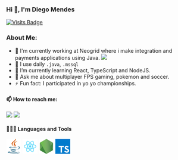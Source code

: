 ### Hi 👋, I'm Diego Mendes
[![Visits Badge](https://badges.pufler.dev/visits/kraid7/kraid7)](https://badges.pufler.dev/visits/kraid7/kraid7)

### About Me:
- 🏦 I'm currently working at Neogrid where i make integration and payments applications using Java.
      <img src="https://media.giphy.com/media/WUlplcMpOCEmTGBtBW/giphy.gif" width="30">
- 🤔 I use daily ```.java```, ```.mssql```
- 🌱 I’m currently learning React, TypeScript and NodeJS.
- 💬 Ask me about multiplayer FPS gaming, pokemon and soccer.
- ⚡ Fun fact: I participated in yo yo championships.


#### 📫 How to reach me:   
[<img src="https://img.icons8.com/color/48/000000/linkedin.png" width="3.5%"/>](https://www.linkedin.com/in/diego-henrique-mendes-282301a3/)
<a href="mailto:hmendesdiego@gmail.com"> <img src="https://img.icons8.com/fluent/48/000000/gmail.png" width="3.5%"/> </a>
  
  
#### 👨🏻‍💻 Languages and Tools <br />
<code><img height="40" src="https://raw.githubusercontent.com/github/explore/80688e429a7d4ef2fca1e82350fe8e3517d3494d/topics/java/java.png"></code>
<code><img height="40" src="https://raw.githubusercontent.com/github/explore/80688e429a7d4ef2fca1e82350fe8e3517d3494d/topics/react/react.png"></code>
<code><img height="40" src="https://raw.githubusercontent.com/github/explore/80688e429a7d4ef2fca1e82350fe8e3517d3494d/topics/nodejs/nodejs.png"></code>
<code><img height="40" src="https://raw.githubusercontent.com/github/explore/80688e429a7d4ef2fca1e82350fe8e3517d3494d/topics/typescript/typescript.png"></code>
